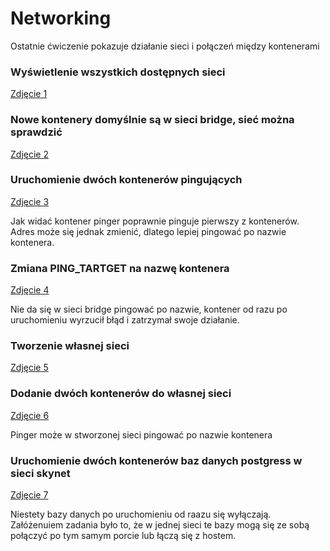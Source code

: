 # Networking

Ostatnie ćwiczenie pokazuje działanie sieci i połączeń między kontenerami

### Wyświetlenie wszystkich dostępnych sieci

[Zdjęcie 1](images/01.png)

### Nowe kontenery domyślnie są w sieci bridge, sieć można sprawdzić

[Zdjęcie 2](images/02.png)

### Uruchomienie dwóch kontenerów pingujących

[Zdjęcie 3](images/03.png)

Jak widać kontener pinger poprawnie pinguje pierwszy z kontenerów. Adres może się jednak zmienić, dlatego lepiej pingować po nazwie kontenera.

### Zmiana PING_TARTGET na nazwę kontenera

[Zdjęcie 4](images/04.png)

Nie da się w sieci bridge pingować po nazwie, kontener od razu po uruchomieniu wyrzucił błąd i zatrzymał swoje działanie.

### Tworzenie własnej sieci

[Zdjęcie 5](images/05.png)

### Dodanie dwóch kontenerów do własnej sieci

[Zdjęcie 6](images/06.png)

Pinger może w stworzonej sieci pingować po nazwie kontenera

### Uruchomienie dwóch kontenerów baz danych postgress w sieci skynet

[Zdjęcie 7](images/07.png)

Niestety bazy danych po uruchomieniu od raazu się wyłączają. Załóżenuiem zadania było to, że w jednej sieci te bazy mogą się ze sobą połączyć po tym samym porcie lub łączą się z hostem.



